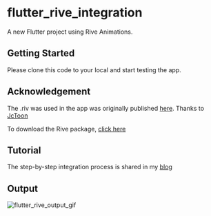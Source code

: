 # flutter_rive_integration

A new Flutter project using Rive Animations.

## Getting Started

Please clone this code to your local and start testing the app.

## Acknowledgement

The .riv was used in the app was originally published [here](https://rive.app/community/2244-7248-animated-login-character/). Thanks to [JcToon](https://rive.app/@JcToon/)

To download the Rive package, [click here](https://pub.dev/packages/rive)

## Tutorial

The step-by-step integration process is shared in my [blog](https://medium.com/@nagaraj.com.au/how-to-add-rive-animations-to-the-flutter-project-677ec75570b2)

## Output

![flutter_rive_output_gif](https://user-images.githubusercontent.com/14884575/201464937-f2fbd7e8-05d5-48fa-8b0e-176a76ba9089.gif)
